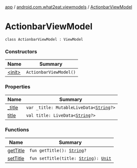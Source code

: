 [app](../../index.md) / [android.com.what2eat.viewmodels](../index.md) / [ActionbarViewModel](./index.md)

# ActionbarViewModel

`class ActionbarViewModel : ViewModel`

### Constructors

| Name | Summary |
|---|---|
| [&lt;init&gt;](-init-.md) | `ActionbarViewModel()` |

### Properties

| Name | Summary |
|---|---|
| [_title](_title.md) | `var _title: MutableLiveData<`[`String`](https://kotlinlang.org/api/latest/jvm/stdlib/kotlin/-string/index.html)`?>` |
| [title](title.md) | `val title: LiveData<`[`String`](https://kotlinlang.org/api/latest/jvm/stdlib/kotlin/-string/index.html)`?>` |

### Functions

| Name | Summary |
|---|---|
| [getTitle](get-title.md) | `fun getTitle(): `[`String`](https://kotlinlang.org/api/latest/jvm/stdlib/kotlin/-string/index.html)`?` |
| [setTitle](set-title.md) | `fun setTitle(title: `[`String`](https://kotlinlang.org/api/latest/jvm/stdlib/kotlin/-string/index.html)`): `[`Unit`](https://kotlinlang.org/api/latest/jvm/stdlib/kotlin/-unit/index.html) |
